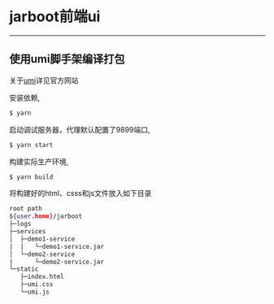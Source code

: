 # jarboot前端ui
---
## 使用umi脚手架编译打包
关于<a href="https://umijs.org/zh-CN/docs" target="_blank">umi</a>详见官方网站

安装依赖,

```bash
$ yarn
```

启动调试服务器，代理默认配置了9899端口,

```bash
$ yarn start
```
构建实际生产环境,

```bash
$ yarn build
```

将构建好的html、csss和js文件放入如下目录
```bash
root path
${user.home}/jarboot
├─logs
├─services
│  ├─demo1-service
|  |   └─demo1-service.jar
│  └─demo2-service
|      └─demo2-service.jar
└─static
   ├─index.html
   ├─umi.css
   └─umi.js
```
